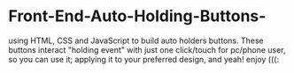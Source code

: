 # Front-End-Auto-Holding-Buttons-
using HTML, CSS and JavaScript to build auto holders buttons.
These buttons interact "holding event" with just one click/touch for pc/phone user,
so you can use  it; applying it to your preferred design,
and yeah! enjoy (((:
